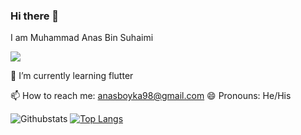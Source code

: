 ### Hi there 👋

<p>I am Muhammad Anas Bin Suhaimi</p>
<!-- <p><a href="https://www.facebook.com/mhias93/" rel="nofollow"><img -->
<a href="https://www.linkedin.com/in/Anasboyka/" rel="nofollow"><img src="https://camo.githubusercontent.com/a80d00f23720d0bc9f55481cfcd77ab79e141606829cf16ec43f8cacc7741e46/68747470733a2f2f696d672e736869656c64732e696f2f62616467652f4c696e6b6564496e2d3030373742353f7374796c653d666f722d7468652d6261646765266c6f676f3d6c696e6b6564696e266c6f676f436f6c6f723d7768697465" data-canonical-src="https://img.shields.io/badge/LinkedIn-0077B5?style=for-the-badge&amp;logo=linkedin&amp;logoColor=white" style="max-width: 100%;"></a></p>

<!-- 🔭 I’m currently working on ... -->
🌱 I’m currently learning flutter
<!-- 👯 I’m looking to collaborate on ...
- 🤔 I’m looking for help with ...
- 💬 Ask me about ... -->
📫 How to reach me: anasboyka98@gmail.com
😄 Pronouns: He/His
<!-- ⚡ Fun fact: ... -->


![Githubstats](https://github-readme-stats.vercel.app/api?username=anasboyka&bg_color=30,0ff1ce,904e95&title_color=fff&text_color=fff)
[![Top Langs](https://github-readme-stats.vercel.app/api/top-langs/?username=anasboyka&layout=compact&bg_color=30,0ff1ce,904e95&title_color=fff&text_color=fff)](https://github.com/anasboyka/github-readme-stats)
<!--[![willianrod's wakatime stats](https://github-readme-stats.vercel.app/api/wakatime?username=anasboyka)](https://github.com/anasboyka/github-readme-stats)-->


